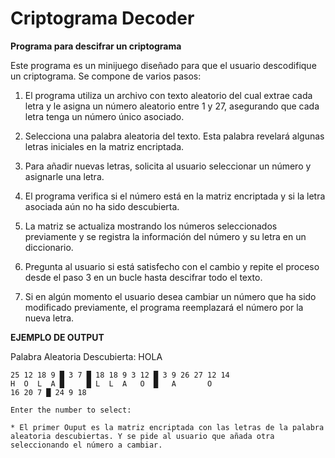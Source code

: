 # Criptograma Decoder

**Programa para descifrar un criptograma**

Este programa es un minijuego diseñado para que el usuario descodifique un criptograma. Se compone de varios pasos:

1. El programa utiliza un archivo con texto aleatorio del cual extrae cada letra y le asigna un número aleatorio entre 1 y 27, asegurando que cada letra tenga un número único asociado.

2. Selecciona una palabra aleatoria del texto. Esta palabra revelará algunas letras iniciales en la matriz encriptada.

3. Para añadir nuevas letras, solicita al usuario seleccionar un número y asignarle una letra.

4. El programa verifica si el número está en la matriz encriptada y si la letra asociada aún no ha sido descubierta.

5. La matriz se actualiza mostrando los números seleccionados previamente y se registra la información del número y su letra en un diccionario.

6. Pregunta al usuario si está satisfecho con el cambio y repite el proceso desde el paso 3 en un bucle hasta descifrar todo el texto.

7. Si en algún momento el usuario desea cambiar un número que ha sido modificado previamente, el programa reemplazará el número por la nueva letra.

**EJEMPLO DE OUTPUT**

Palabra Aleatoria Descubierta: HOLA

```plaintext
25 12 18 9 █ 3 7 █ 18 18 9 3 12 █ 3 9 26 27 12 14
H  O  L  A █     █ L  L  A   O  █   A       O
16 20 7 █ 24 9 18

Enter the number to select:

* El primer Ouput es la matriz encriptada con las letras de la palabra aleatoria descubiertas. Y se pide al usuario que añada otra seleccionando el número a cambiar.
```
